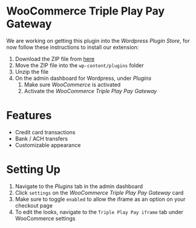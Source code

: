 # WooCommerce Triple Play Pay Gateway

We are working on getting this plugin into the _Wordpress Plugin Store_, for now follow these instructions to install our extension:
1. Download the ZIP file from [here](https://github.com/TriplePlayPay/woocommerce-gateway-tripleplaypay/releases/tag/v1.2.1)
2. Move the ZIP file into the `wp-content/plugins` folder
3. Unzip the file
4. On the admin dashboard for Wordpress, under _Plugins_
    1. Make sure _WooCommerce_ is activated
    2. Activate the _WooCommerce Triple Play Pay Gateway_

# Features
- Credit card transactions
- Bank / ACH transfers
- Customizable appearance

# Setting Up
1. Navigate to the _Plugins_ tab in the admin dashboard
2. Click `settings` on the _WooCommerce Triple Play Pay Gateway_ card
3. Make sure to toggle `enabled` to allow the iframe as an option on your checkout page
4. To edit the looks, navigate to the `Triple Play Pay iframe` tab under WooCommerce settings